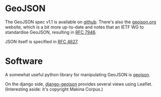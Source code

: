 # GeoJSON

The GeoJSON spec v1.1 is available on [github](https://gist.github.com/virtualandy/1233401).
There's also the [geojson.org](https://geojson.org/) website, which is
a bit more up-to-date and notes that an IETF WG to standardise
GeoJSON, resulting in [RFC
7946](https://datatracker.ietf.org/doc/html/rfc7946).

JSON itself is specified in [RFC 4627](https://www.ietf.org/rfc/rfc4627.txt).

# Software

A somewhat useful python library for manipulating GeoJSON is
[geojson](https://geojson.readthedocs.io/en/latest/).

On the django side,
[django-geojson](https://django-geojson.readthedocs.io/en/latest/index.html)
provides several views using Leaflet.  (Interesting aside: it's
copyright Makina Corpus.)
